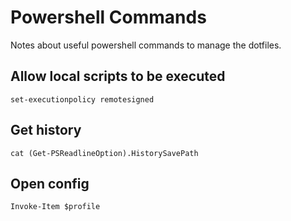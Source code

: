 # Powershell Commands

Notes about useful powershell commands to manage the dotfiles.

## Allow local scripts to be executed

`set-executionpolicy remotesigned`

## Get history

`cat (Get-PSReadlineOption).HistorySavePath`

## Open config

`Invoke-Item $profile`
